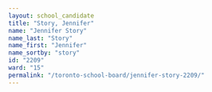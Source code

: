 ```yaml
---
layout: school_candidate
title: "Story, Jennifer"
name: "Jennifer Story"
name_last: "Story"
name_first: "Jennifer"
name_sortby: "story"
id: "2209"
ward: "15"
permalink: "/toronto-school-board/jennifer-story-2209/"
---
```

